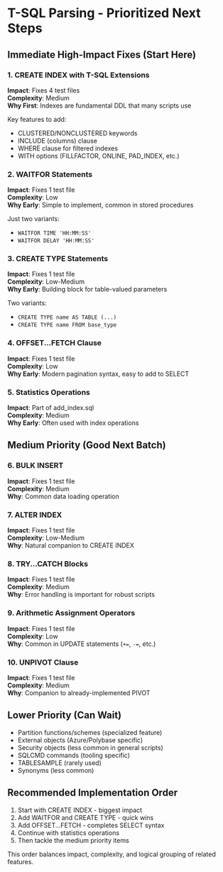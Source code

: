 # T-SQL Parsing - Prioritized Next Steps

## Immediate High-Impact Fixes (Start Here)

### 1. CREATE INDEX with T-SQL Extensions
**Impact**: Fixes 4 test files  
**Complexity**: Medium  
**Why First**: Indexes are fundamental DDL that many scripts use

Key features to add:
- CLUSTERED/NONCLUSTERED keywords
- INCLUDE (columns) clause  
- WHERE clause for filtered indexes
- WITH options (FILLFACTOR, ONLINE, PAD_INDEX, etc.)

### 2. WAITFOR Statements
**Impact**: Fixes 1 test file  
**Complexity**: Low  
**Why Early**: Simple to implement, common in stored procedures

Just two variants:
- `WAITFOR TIME 'HH:MM:SS'`
- `WAITFOR DELAY 'HH:MM:SS'`

### 3. CREATE TYPE Statements  
**Impact**: Fixes 1 test file  
**Complexity**: Low-Medium  
**Why Early**: Building block for table-valued parameters

Two variants:
- `CREATE TYPE name AS TABLE (...)` 
- `CREATE TYPE name FROM base_type`

### 4. OFFSET...FETCH Clause
**Impact**: Fixes 1 test file  
**Complexity**: Low  
**Why Early**: Modern pagination syntax, easy to add to SELECT

### 5. Statistics Operations
**Impact**: Part of add_index.sql  
**Complexity**: Medium  
**Why Early**: Often used with index operations

## Medium Priority (Good Next Batch)

### 6. BULK INSERT
**Impact**: Fixes 1 test file  
**Complexity**: Medium  
**Why**: Common data loading operation

### 7. ALTER INDEX  
**Impact**: Fixes 1 test file  
**Complexity**: Low-Medium  
**Why**: Natural companion to CREATE INDEX

### 8. TRY...CATCH Blocks
**Impact**: Fixes 1 test file  
**Complexity**: Medium  
**Why**: Error handling is important for robust scripts

### 9. Arithmetic Assignment Operators
**Impact**: Fixes 1 test file  
**Complexity**: Low  
**Why**: Common in UPDATE statements (`+=`, `-=`, etc.)

### 10. UNPIVOT Clause
**Impact**: Fixes 1 test file  
**Complexity**: Medium  
**Why**: Companion to already-implemented PIVOT

## Lower Priority (Can Wait)

- Partition functions/schemes (specialized feature)
- External objects (Azure/Polybase specific)  
- Security objects (less common in general scripts)
- SQLCMD commands (tooling specific)
- TABLESAMPLE (rarely used)
- Synonyms (less common)

## Recommended Implementation Order

1. Start with CREATE INDEX - biggest impact
2. Add WAITFOR and CREATE TYPE - quick wins
3. Add OFFSET...FETCH - completes SELECT syntax
4. Continue with statistics operations
5. Then tackle the medium priority items

This order balances impact, complexity, and logical grouping of related features.